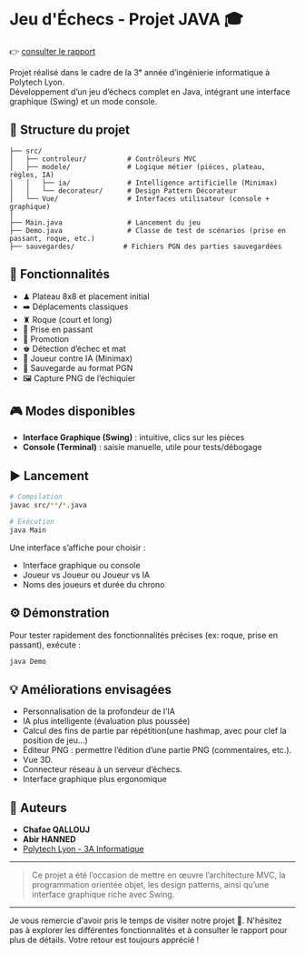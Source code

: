# Jeu d'Échecs - Projet JAVA 🎓

👉 [consulter le rapport ](https://github.com/QALLOUJ/Chess/blob/master1/chess.pdf)

Projet réalisé dans le cadre de la 3ᵉ année d’ingénierie informatique à Polytech Lyon.  
Développement d’un jeu d’échecs complet en Java, intégrant une interface graphique (Swing) et un mode console.

## 📁 Structure du projet

```
├── src/
│   ├── controleur/          # Contrôleurs MVC
│   ├── modele/              # Logique métier (pièces, plateau, règles, IA)
│   │   ├── ia/              # Intelligence artificielle (Minimax)
│   │   └── decorateur/      # Design Pattern Décorateur
│   └── Vue/                 # Interfaces utilisateur (console + graphique)
│
├── Main.java                # Lancement du jeu
├── Demo.java                # Classe de test de scénarios (prise en passant, roque, etc.)
├── sauvegardes/            # Fichiers PGN des parties sauvegardées
```

## 🧠 Fonctionnalités

- ♟ Plateau 8x8 et placement initial
- ➡️ Déplacements classiques
- ♜ Roque (court et long)
- 🥷 Prise en passant
- 👑 Promotion
- ♚ Détection d’échec et mat
- 🤖 Joueur contre IA (Minimax)
- 💾 Sauvegarde au format PGN
- 🖼️ Capture PNG de l’échiquier

## 🎮 Modes disponibles

- **Interface Graphique (Swing)** : intuitive, clics sur les pièces
- **Console (Terminal)** : saisie manuelle, utile pour tests/débogage

## ▶️ Lancement

```bash
# Compilation
javac src/**/*.java

# Exécution
java Main
```

Une interface s’affiche pour choisir :
- Interface graphique ou console
- Joueur vs Joueur ou Joueur vs IA
- Noms des joueurs et durée du chrono

## ⚙️ Démonstration

Pour tester rapidement des fonctionnalités précises (ex: roque, prise en passant), exécute :

```bash
java Demo
```

## 💡 Améliorations envisagées

- Personnalisation de la profondeur de l’IA
- IA plus intelligente (évaluation plus poussée)
- Calcul des fins de partie par répétition(une hashmap, avec pour clef la position de jeu...)
- Éditeur PNG : permettre l’édition d’une partie PNG (commentaires, etc.).
- Vue 3D.
- Connecteur réseau à un serveur d’échecs.
- Interface graphique plus ergonomique

## 👥 Auteurs

- **Chafae QALLOUJ**
- **Abir HANNED**
- [Polytech Lyon - 3A Informatique](https://www.polytech-lyon.fr)

---

> Ce projet a été l’occasion de mettre en œuvre l’architecture MVC, la programmation orientée objet, les design patterns, ainsi qu’une interface graphique riche avec Swing.
>
---
Je vous remercie d'avoir pris le temps de visiter notre projet 💙. N'hésitez pas à explorer les différentes fonctionnalités et à consulter le rapport pour plus de détails. Votre retour est toujours apprécié !
